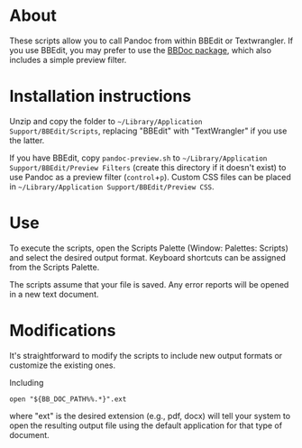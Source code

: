 # About

These scripts allow you to call Pandoc from within BBEdit or Textwrangler. If you use BBEdit, you may prefer to use the [BBDoc package](https://github.com/jrgcmu/BBDoc), which also includes a simple preview filter.

# Installation instructions

Unzip and copy the folder to `~/Library/Application Support/BBEdit/Scripts`, replacing "BBEdit" with "TextWrangler" if you use the latter. 

If you have BBEdit, copy `pandoc-preview.sh` to `~/Library/Application Support/BBEdit/Preview Filters` (create this directory if it doesn't exist) to use Pandoc as a preview filter (`control`+`p`). Custom CSS files can be placed in `~/Library/Application Support/BBEdit/Preview CSS`.

# Use

To execute the scripts, open the Scripts Palette (Window: Palettes: Scripts) and select the desired output format. Keyboard shortcuts can be assigned from the Scripts Palette.

The scripts assume that your file is saved. Any error reports will be opened in a new text document.

# Modifications

It's straightforward to modify the scripts to include new output formats or customize the existing ones.


Including

```
open "${BB_DOC_PATH%%.*}".ext
```

where "ext" is the desired extension (e.g., pdf, docx) will tell your system to open the resulting output file using the default application for that type of document.
